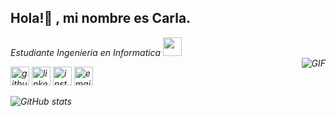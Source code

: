 ### <h2>Hola!👋 , mi nombre es Carla.</h2>
<p><em>Estudiante Ingenieria en Informatica <a href="http://www.unb.br"></a><img src="https://media.giphy.com/media/fYSnHlufseco8Fh93Z/giphy.gif" width="30"></br>
<img align="right" alt="GIF" src="https://raw.githubusercontent.com/haoruilee/haoruilee/master/pic/pusheencode.gif" />
 

[<img src='https://cdn.jsdelivr.net/npm/simple-icons@3.0.1/icons/github.svg' alt='github' height='30'>](https://github.com/laladdiaz)
 [<img src='https://cdn.jsdelivr.net/npm/simple-icons@3.0.1/icons/linkedin.svg' alt='linkedin' height='30'>](https://www.linkedin.com/in/carladdiaz)
[<img src='https://cdn.jsdelivr.net/npm/simple-icons@3.0.1/icons/instagram.svg' alt='instagram' height='30'>](https://www.instagram.com/laladdiaz)
[<img src='https://cdn.jsdelivr.net/npm/simple-icons@3.0.1/icons/gmail.svg' alt='email' height='30'>](mailto:carladdiazl@gmail.com)

 
![GitHub stats](https://github-readme-stats.vercel.app/api?username=laladdiaz&show_icons=true) <br>



